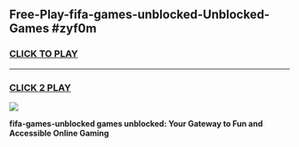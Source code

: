 
## Free-Play-fifa-games-unblocked-Unblocked-Games #zyf0m
<h3>
<a href="https://news.freeplayer.one?title=fifa-games-unblocked&ref=8M">CLICK TO PLAY</a></h3>
<hr>

<h3>
<a href="https://news.freeplayer.one?title=fifa-games-unblocked&ref=8M">CLICK 2 PLAY</a>
  
</h3>

<a href="https://news.freeplayer.one?title=fifa-games-unblocked&ref=8M"><img src="https://clearcache.store/games.png"></a>


**fifa-games-unblocked games unblocked: Your Gateway to Fun and Accessible Online Gaming**
